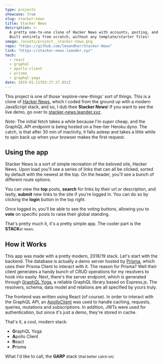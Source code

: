 ```yaml
---
type: projects
showcase: true
slug: stacker-news
title: Stacker News
description: >-
  A pretty one-to-one clone of Hacker News with accounts, posting, and voting.
  Built entirely from scratch, without any template/starter files!
image: /assets/project__stacker-news.png
repo: "https://github.com/leeandher/Stacker-News"
link: "https://stacker-news.leander.xyz"
tech:
  - react
  - graphql
  - apollo-client
  - prisma
  - graphql-yoga
date: 2019-01-11T03:27:27.851Z
---
```


This project is one of those 'explore-new-things' sort of things. This is a clone of [Hacker News](https://news.ycombinator.com/), which I coded from the ground up with a modern JavaScript stack, and so, I dub thee **Stacker News**! If you want to see the live demo, go over to [stacker-news.leander.xyz](https://stacker-news.leander.xyz).

_Note:_ The initial fetch takes a while because I'm _super_ cheap, and the GraphQL API endpoint is being hosted on a free-tier Heroku dyno. The catch, is that after 30 min of inactivity, it falls asleep and takes a little while to spin back up when your browser makes the first request.

## Using the app

Stacker News is a sort of simple recreation of the beloved site, Hacker News. Upon load you'll see a series of links that can all be clicked, sorted by default with the newest at the top. On the header, you'll see a bunch of different route options.

You can view the **top** posts, **search** for links by their url _or_ description, and lastly, **submit** new links to the site if you're logged in. You can do so by clicking the **login** button in the top right.

Once logged in, you'll be able to see the voting buttons, allowing you to **vote** on specific posts to raise their global standing.

That's pretty much it, it's a pretty simple app. The cooler part is the **STACK**<small>er news</small>.

## How it Works

This app was made with a pretty modern, 2018/19 stack. Let's start with the backend. The database is actually a demo server hosted by [Prisma](https://www.prisma.io/), which uses their Prisma Client to interact with it. The reason for Prisma? Well their client generates a handy bunch of CRUD operations for my resolvers to hook into easily. Next, there's the server endpoint, which is generated through [GraphQL Yoga](https://github.com/prisma/graphql-yoga), a reliable GraphQL library based on
Express.js. The resolvers, schema, data model and relations are all specified by yours truly.

The frontend was written using React (of course). In order to interact with the GraphQL API, an [ApolloClient](https://www.apollographql.com/docs/react/) was used to handle caching, requests, queries, mutations and subscriptions. In addition, JWTs were used for authentication, but since it's just a demo, they're stored in cache.

That's it, a cool, modern stack:

- **G**raphQL Yoga
- **A**pollo Client
- **R**eact
- **P**risma

What I'd like to call, the **GARP** stack <small>(that better catch on)</small>
